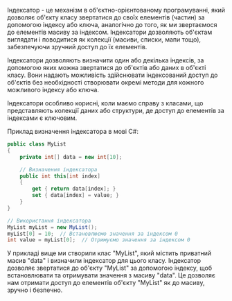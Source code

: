 Індексатор - це механізм в об'єктно-орієнтованому програмуванні, який дозволяє об'єкту класу звертатися до своїх елементів (частин) за допомогою індексу або ключа, аналогічно до того, як ми звертаємося до елементів масиву за індексом. Індексатори дозволяють об'єктам виглядати і поводитися як колекції (масиви, списки, мапи тощо), забезпечуючи зручний доступ до їх елементів.

Індексатори дозволяють визначити один або декілька індексів, за допомогою яких можна звертатися до об'єктів або даних в об'єкті класу. Вони надають можливість здійснювати індексований доступ до об'єктів без необхідності створювати окремі методи для кожного можливого індексу або ключа.

Індексатори особливо корисні, коли маємо справу з класами, що представляють колекції даних або структури, де доступ до елементів за індексами є ключовим.

Приклад визначення індексатора в мові C#:

```csharp
public class MyList
{
    private int[] data = new int[10];

    // Визначення індексатора
    public int this[int index]
    {
        get { return data[index]; }
        set { data[index] = value; }
    }
}

// Використання індексатора
MyList myList = new MyList();
myList[0] = 10;  // Встановлюємо значення за індексом 0
int value = myList[0];  // Отримуємо значення за індексом 0
```

У прикладі вище ми створили клас "MyList", який містить приватний масив "data" і визначили індексатор для цього класу. Індексатор дозволяє звертатися до об'єкту "MyList" за допомогою індексу, щоб встановлювати та отримувати значення з масиву "data". Це дозволяє нам отримати доступ до елементів об'єкту "MyList" як до масиву, зручно і безпечно.
